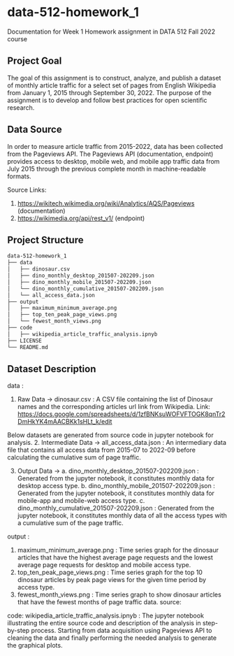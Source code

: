 # data-512-homework_1
Documentation for Week 1 Homework assignment in DATA 512 Fall 2022 course

## Project Goal
The goal of this assignment is to construct, analyze, and publish a dataset of monthly article traffic for a select set of pages from English Wikipedia from January 1, 2015 through September 30, 2022. The purpose of the assignment is to develop and follow best practices for open scientific research.

## Data Source
In order to measure article traffic from 2015-2022, data has been collected from the Pageviews API. The Pageviews API (documentation, endpoint) provides access to desktop, mobile web, and mobile app traffic data from July 2015 through the previous complete month in machine-readable formats.

Source Links:
1. https://wikitech.wikimedia.org/wiki/Analytics/AQS/Pageviews (documentation) 
2. https://wikimedia.org/api/rest_v1/ (endpoint)

## Project Structure

```bash
data-512-homework_1
├── data
│   ├── dinosaur.csv
│   ├── dino_monthly_desktop_201507-202209.json
│   ├── dino_monthly_mobile_201507-202209.json
│   └── dino_monthly_cumulative_201507-202209.json
│   └── all_access_data.json
├── output
│   ├── maximum_minimum_average.png
│   ├── top_ten_peak_page_views.png
│   └── fewest_month_views.png
├── code
│   ├── wikipedia_article_traffic_analysis.ipnyb
├── LICENSE
└── README.md
```

## Dataset Description

data :
1. Raw Data -> dinosaur.csv : A CSV file containing the list of Dinosaur names and the corresponding articles url link from Wikipedia.
   Link: https://docs.google.com/spreadsheets/d/1zfBNKsuWOFVFTOGK8qnTr2DmHkYK4mAACBKk1sHLt_k/edit

Below datasets are generated from source code in jupyter notebook for analysis.
2. Intermediate Data -> all_access_data.json : An intermediary data file that contains all access data from 2015-07 to 2022-09 before calculating the cumulative sum of page traffic.

3. Output Data ->
    a. dino_monthly_desktop_201507-202209.json : Generated from the jupyter notebook, it constitutes monthly data for desktop access type.
    b. dino_monthly_mobile_201507-202209.json : Generated from the jupyter notebook, it constitutes monthly data for mobile-app and mobile-web access type.
    c. dino_monthly_cumulative_201507-202209.json : Generated from the jupyter notebook, it constitutes monthly data of all the access types with a cumulative sum of the page traffic.

output :
1. maximum_minimum_average.png : Time series graph for the dinosaur articles that have the highest average page requests and the lowest average page requests for desktop and mobile access type.
2. top_ten_peak_page_views.png : Time series graph for the top 10 dinosaur articles by peak page views for the given time period by access type.
3. fewest_month_views.png : Time series graph to show dinosaur articles that have the fewest months of page traffic data.
source:

code:
wikipedia_article_traffic_analysis.ipnyb : The jupyter notebook illustrating the entire source code and description of the analysis in step-by-step process. Starting from data acquisition using Pageviews API to cleaning the data and finally performing the needed analysis to generate the graphical plots.
